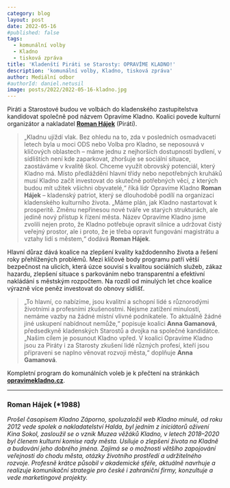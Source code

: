 ```yaml
---
category: blog
layout: post
date: 2022-05-16
#published: false
tags: 
  - komunální volby
  - Kladno
  - tisková zpráva
title: 'Kladenští Piráti se Starosty: OPRAVÍME KLADNO!'
description: 'komunální volby, Kladno, tisková zpráva'
author: Mediální odbor
#authorId: daniel.netusil
image: posts/2022/2022-05-16-kladno.jpg
---
```


Piráti a Starostové budou ve volbách do kladenského zastupitelstva kandidovat společně pod názvem Opravíme Kladno. Koalici povede kulturní organizátor a nakladatel [**Roman Hájek**](https://lide.pirati.cz/profil/2563/) (Piráti). 

> „Kladnu ujíždí vlak. Bez ohledu na to, zda v posledních osmadvaceti letech byla u moci ODS nebo Volba pro Kladno, se neposouvá v klíčových oblastech – máme jednu z nejhorších dostupností bydlení, v sídlištích není kde zaparkovat, zhoršuje se sociální situace, zaostáváme v kvalitě škol. Chceme využít obrovský potenciál, který Kladno má. Místo předláždění hlavní třídy nebo nepotřebných kruháků musí Kladno začít investovat do skutečně potřebných věcí, z kterých budou mít užitek všichni obyvatelé,“ říká lídr Opravíme Kladno **Roman Hájek** – kladenský patriot, který se dlouhodobě podílí na organizaci kladenského kulturního života. „Máme plán, jak Kladno nastartovat k prosperitě. Změnu nepřinesou nové tváře ve starých strukturách, ale jedině nový přístup k řízení města. Název Opravíme Kladno jsme zvolili nejen proto, že Kladno potřebuje opravit silnice a udržovat čistý veřejný prostor, ale i proto, že je třeba opravit fungování magistrátu a vztahy lidí s městem,“ dodává **Roman Hájek**.

Hlavní důraz dává koalice na zlepšení kvality každodenního života a řešení roky přehlížených problémů. Mezi klíčové body programu patří větší bezpečnost na ulicích, která úzce souvisí s kvalitou sociálních služeb, zákaz hazardu, zlepšení situace s parkováním nebo transparentní a efektivní nakládání s městským rozpočtem. Na rozdíl od minulých let chce koalice výrazně více peněz investovat do obnovy sídlišť.
 
> „To hlavní, co nabízíme, jsou kvalitní a schopní lidé s různorodými životními a profesními zkušenostmi. Nejsme zatížení minulostí, nemáme vazby na žádné místní vlivné podnikatele. To aktuálně žádné jiné uskupení nabídnout nemůže,“ popisuje koalici **Anna Gamanová**, předsedkyně kladenských Starostů a dvojka na společné kandidátce. „Našim cílem je posunout Kladno vpřed. V koalici Opravíme Kladno jsou za Piráty i za Starosty zkušení lidé různých profesí, kteří jsou připraveni se naplno věnovat rozvoji města,“ doplňuje **Anna Gamanová**.

Kompletní program do komunálních voleb je k přečtení na stránkách [**opravimekladno.cz**](www.opravimekladno.cz/program).

-----------------

### Roman Hájek (*1988)
*Prošel časopisem Kladno Záporno, spoluzaložil web Kladno minulé, od roku 2012 vede spolek a nakladatelství Halda, byl jedním z iniciátorů oživení Kina Sokol, zasloužil se o vznik Muzea věžáků Kladno, v letech 2018–2020 byl členem kulturní komise rady města. Usiluje o zlepšení života na Kladně a budování jeho dobrého jména. Zajímá se o možnosti většího zapojování veřejnosti do chodu města, otázky životního prostředí a udržitelného rozvoje. Profesně krátce působil v akademické sféře, aktuálně navrhuje a realizuje komunikační strategie pro české i zahraniční firmy, konzultuje a vede marketingové projekty.*
